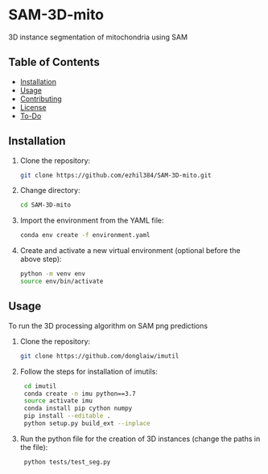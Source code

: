 # SAM-3D-mito
3D instance segmentation of mitochondria using SAM

## Table of Contents

- [Installation](#installation)
- [Usage](#usage)
- [Contributing](#contributing)
- [License](#license)
- [To-Do](#to-do)

## Installation

1. Clone the repository:
   ```bash
   git clone https://github.com/ezhil384/SAM-3D-mito.git
2. Change directory:
   ```bash
   cd SAM-3D-mito
3. Import the environment from the YAML file:
   ```bash
   conda env create -f environment.yaml
4. Create and activate a new virtual environment (optional before the above step):
   ```bash
   python -m venv env
   source env/bin/activate
   
## Usage

To run the 3D processing algorithm on SAM png predictions

1. Clone the repository:
   ```bash
   git clone https://github.com/donglaiw/imutil
2. Follow the steps for installation of imutils:
   ```bash
    cd imutil
    conda create -n imu python==3.7
    source activate imu
    conda install pip cython numpy
    pip install --editable .
    python setup.py build_ext --inplace
3. Run the python file for the creation of 3D instances (change the paths in the file):
   ```bash
    python tests/test_seg.py      

